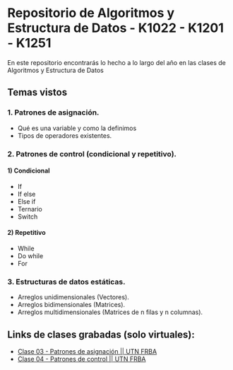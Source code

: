 # Repositorio de Algoritmos y Estructura de Datos - K1022 - K1201 - K1251
En este repositorio encontrarás lo hecho a lo largo del año en las clases de Algoritmos y Estructura de Datos

## Temas vistos

### 1. Patrones de asignación.
- Qué es una variable y como la definimos
- Tipos de operadores existentes.
### 2. Patrones de control (condicional y repetitivo).
#### 1) Condicional
- If
- If else
- Else if
- Ternario
- Switch

#### 2) Repetitivo
- While
- Do while
- For

### 3. Estructuras de datos estáticas.
- Arreglos unidimensionales (Vectores).
- Arreglos bidimensionales (Matrices).
- Arreglos multidimensionales (Matrices de n filas y n columnas).

## Links de clases grabadas (solo virtuales):
- [Clase 03 - Patrones de asignación || UTN FRBA](https://youtu.be/qg_yPALjAqw?si=J1V6RTX3RjMe6TSu)
- [Clase 04 - Patrones de control || UTN FRBA](https://youtu.be/zRb2yWw7hXk?si=lnY73Y127eepzfLx)